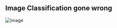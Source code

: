 ## Image Classification gone wrong

![image](https://user-images.githubusercontent.com/59824729/135705918-4b2172fb-87da-4866-bc0f-584a73526e8a.png)


